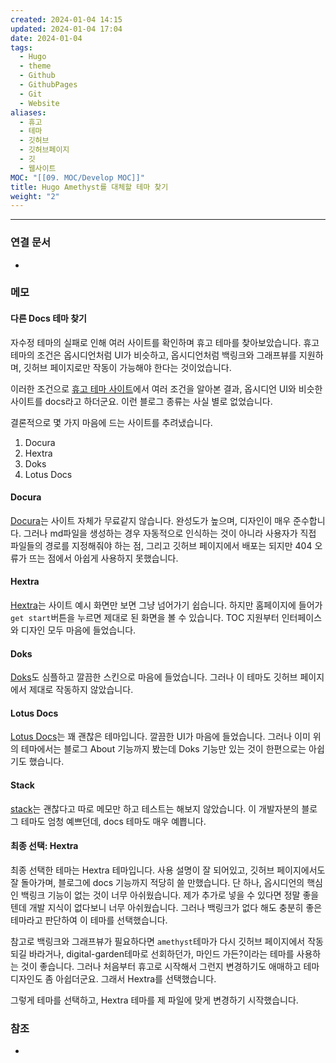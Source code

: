 ```yaml
---
created: 2024-01-04 14:15
updated: 2024-01-04 17:04
date: 2024-01-04
tags:
  - Hugo
  - theme
  - Github
  - GithubPages
  - Git
  - Website
aliases:
  - 휴고
  - 테마
  - 깃허브
  - 깃허브페이지
  - 깃
  - 웹사이트
MOC: "[[09. MOC/Develop MOC]]"
title: Hugo Amethyst를 대체할 테마 찾기
weight: "2"
---
```


---

### 연결 문서
- 

### 메모
#### 다른 Docs 테마 찾기
자수정 테마의 실패로 인해 여러 사이트를 확인하며 휴고 테마를 찾아보았습니다. 휴고 테마의 조건은 옵시디언처럼 UI가 비슷하고, 옵시디언처럼 백링크와 그래프뷰를 지원하며, 깃허브 페이지로만 작동이 가능해야 한다는 것이었습니다.

이러한 조건으로 [휴고 테마 사이트](https://themes.gohugo.io/)에서 여러 조건을 알아본 결과, 옵시디언 UI와 비슷한 사이트를 docs라고 하더군요. 이런 블로그 종류는 사실 별로 없었습니다.

결론적으로 몇 가지 마음에 드는 사이트를 추려냈습니다.
1. Docura
2. Hextra
3. Doks
4. Lotus Docs

#### Docura
[Docura](https://themes.gohugo.io/themes/docura/)는 사이트 자체가 무료같지 않습니다. 완성도가 높으며, 디자인이 매우 준수합니다. 그러나 md파일을 생성하는 경우 자동적으로 인식하는 것이 아니라 사용자가 직접 파일들의 경로를 지정해줘야 하는 점, 그리고 깃허브 페이지에서 배포는 되지만 404 오류가 뜨는 점에서 아쉽게 사용하지 못했습니다.

#### Hextra
[Hextra](https://themes.gohugo.io/themes/hextra/)는 사이트 예시 화면만 보면 그냥 넘어가기 쉽습니다. 하지만 홈페이지에 들어가 `get start`버튼을 누르면 제대로 된 화면을 볼 수 있습니다. TOC 지원부터 인터페이스와 디자인 모두 마음에 들었습니다.

#### Doks
[Doks](https://themes.gohugo.io/themes/doks/)도 심플하고 깔끔한 스킨으로 마음에 들었습니다. 그러나 이 테마도 깃허브 페이지에서 제대로 작동하지 않았습니다. 

#### Lotus Docs
[Lotus Docs](https://themes.gohugo.io/themes/lotusdocs/)는 꽤 괜찮은 테마입니다. 깔끔한 UI가 마음에 들었습니다. 그러나 이미 위의 테마에서는 블로그 About 기능까지 봤는데 Doks 기능만 있는 것이 한편으로는 아쉽기도 했습니다. 

#### Stack
[stack](https://stack.jimmycai.com/)는 괜찮다고 따로 메모만 하고 테스트는 해보지 않았습니다. 이 개발자분의 블로그 테마도 엄청 예쁘던데, docs 테마도 매우 예쁩니다. 

#### 최종 선택: Hextra
최종 선택한 테마는 Hextra 테마입니다. 사용 설명이 잘 되어있고, 깃허브 페이지에서도 잘 돌아가며, 블로그에 docs 기능까지 적당히 쓸 만했습니다. 단 하나, 옵시디언의 핵심인 백링크 기능이 없는 것이 너무 아쉬웠습니다. 제가 추가로 넣을 수 있다면 정말 좋을 텐데 개발 지식이 없다보니 너무 아쉬웠습니다. 그러나 백링크가 없다 해도 충분히 좋은 테마라고 판단하여 이 테마를 선택했습니다.

참고로 백링크와 그래프뷰가 필요하다면 `amethyst`테마가 다시 깃허브 페이지에서 작동되길 바라거나, digital-garden테마로 선회하던가, 마인드 가든?이라는 테마를 사용하는 것이 좋습니다. 그러나 처음부터 휴고로 시작해서 그런지 변경하기도 애매하고 테마 디자인도 좀 아쉽더군요. 그래서 Hextra를 선택했습니다.

그렇게 테마를 선택하고, Hextra 테마를 제 파일에 맞게 변경하기 시작했습니다.

### 참조
-